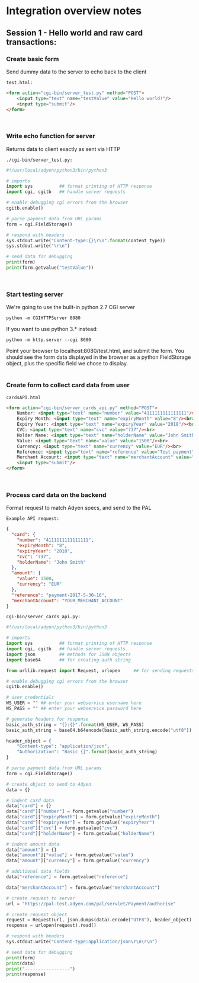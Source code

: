 # Integration overview notes

## Session 1 - Hello world and raw card transactions:

### Create basic form
Send dummy data to the server to echo back to the client

`test.html:`
```HTML
<form action="cgi-bin/server_test.py" method="POST">
	<input type="text" name="testValue" value="Hello world!"/>
	<input type="submit"/>
</form>
```
<br>

### Write echo function for server
Returns data to client exactly as sent via HTTP

`./cgi-bin/server_test.py:`
```Python
#!/usr/local/adyen/python3/bin/python3

# imports
import sys			## format printing of HTTP response
import cgi, cgitb	## handle server requests

# enable debugging cgi errors from the browser
cgitb.enable()

# parse payment data from URL params 
form = cgi.FieldStorage()

# respond with headers
sys.stdout.write("Content-type:{}\r\n".format(content_type))
sys.stdout.write("\r\n")

# send data for debugging
print(form)
print(form.getvalue("testValue"))
```
<br>

### Start testing server
We're going to use the built-in python 2.7 CGI server

`python -m CGIHTTPServer 8080`

If you want to use python 3.* instead:

`python -m http.server --cgi 8080`

Point your browser to localhost:8080/test.html, and submit the form.  You should see the form data displayed in the browser as a python FieldStorage object, plus the specific field we chose to display.
<br><br>

### Create form to collect card data from user
`cardsAPI.html`
```HTML
<form action="cgi-bin/server_cards_api.py" method="POST">
	Number: <input type="text" name="number" value="4111111111111111"/><br>
	Expiry Month: <input type="text" name="expiryMonth" value="8"/><br>
	Expiry Year: <input type="text" name="expiryYear" value="2018"/><br>
	CVC: <input type="text" name="cvc" value="737"/><br>
	Holder Name: <input type="text" name="holderName" value="John Smith"/><br>
	Value: <input type="text" name="value" value="1500"/><br>
	Currency: <input type="text" name="currency" value="EUR"/><br>
	Reference: <input type="text" name="reference" value="Test payment"/><br>
	Merchant Account: <input type="text" name="merchantAccount" value="ColinRood"/><br>
	<input type="submit"/>
</form>
```
<br>

### Process card data on the backend
Format request to match Adyen specs, and send to the PAL

`Example API request:`
```JSON
{
  "card": {
    "number": "4111111111111111",
    "expiryMonth": "8",
    "expiryYear": "2018",
    "cvc": "737",
    "holderName": "John Smith"
  },
  "amount": {
    "value": 1500,
    "currency": "EUR"
  },
  "reference": "payment-2017-5-30-16",
  "merchantAccount": "YOUR_MERCHANT_ACCOUNT"
}
```
`cgi-bin/server_cards_api.py:`
```Python
#!/usr/local/adyen/python3/bin/python3

# imports
import sys			## format printing of HTTP response
import cgi, cgitb	## handle server requests
import json			## methods for JSON objects
import base64		## for creating auth string

from urllib.request import Request, urlopen		## for sending requests to Adyen

# enable debugging cgi errors from the browser
cgitb.enable()

# user credentials
WS_USER = "" ## enter your webservice username here
WS_PASS = "" ## enter your webservice password here

# generate headers for response
basic_auth_string = "{}:{}".format(WS_USER, WS_PASS)
basic_auth_string = base64.b64encode(basic_auth_string.encode("utf8")).decode("utf8")

header_object = {
	"Content-type": "application/json",
	"Authorization": "Basic {}".format(basic_auth_string)
}

# parse payment data from URL params 
form = cgi.FieldStorage()

# create object to send to Adyen
data = {}

# indent card data
data["card"] = {}
data["card"]["number"] = form.getvalue("number")
data["card"]["expiryMonth"] = form.getvalue("expiryMonth")
data["card"]["expiryYear"] = form.getvalue("expiryYear")
data["card"]["cvc"] = form.getvalue("cvc")
data["card"]["holderName"] = form.getvalue("holderName")

# indent amount data
data["amount"] = {}
data["amount"]["value"] = form.getvalue("value")
data["amount"]["currency"] = form.getvalue("currency")

# additional data fields
data["reference"] = form.getvalue("reference")

data["merchantAccount"] = form.getvalue("merchantAccount")

# create request to server
url = "https://pal-test.adyen.com/pal/servlet/Payment/authorise"

# create request object
request = Request(url, json.dumps(data).encode("UTF8"), header_object)
response = urlopen(request).read()

# respond with headers
sys.stdout.write("Content-type:application/json\r\n\r\n")

# send data for debugging
print(form)
print(data)
print("-----------------")
print(response)
```







